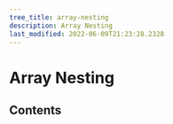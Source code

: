 ```yaml
---
tree_title: array-nesting
description: Array Nesting
last_modified: 2022-06-09T21:23:28.2328
---
```


# Array Nesting

## Contents
